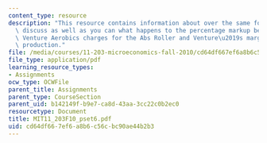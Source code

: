 ```yaml
---
content_type: resource
description: "This resource contains information about over the same four periods,\
  \ discuss as well as you can what happens to the percentage markup between the price\
  \ Venture Aerobics charges for the Abs Roller and Venture\u2019s marginal cost of\
  \ production."
file: /media/courses/11-203-microeconomics-fall-2010/cd64df667ef6a8b6c56cbc90ae44b2b3_MIT11_203F10_pset6.pdf
file_type: application/pdf
learning_resource_types:
- Assignments
ocw_type: OCWFile
parent_title: Assignments
parent_type: CourseSection
parent_uid: b142149f-b9e7-ca8d-43aa-3cc22c0b2ec0
resourcetype: Document
title: MIT11_203F10_pset6.pdf
uid: cd64df66-7ef6-a8b6-c56c-bc90ae44b2b3
---
```

